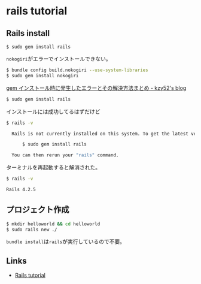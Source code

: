 # rails tutorial


## Rails install

```
$ sudo gem install rails
```

`nokogiri`がエラーでインストールできない。

```sh
$ bundle config build.nokogiri --use-system-libraries
$ sudo gem install nokogiri
```
[gem インストール時に発生したエラーとその解決方法まとめ - kzy52's blog](http://kzy52.com/entry/2014/11/09/000511)


```sh
$ sudo gem install rails
```

インストールには成功してるはずだけど

```sh
$ rails -v

  Rails is not currently installed on this system. To get the latest version, simply type:

      $ sudo gem install rails

  You can then rerun your "rails" command.
```

ターミナルを再起動すると解消された。


```sh
$ rails -v

Rails 4.2.5
```

## プロジェクト作成

```sh
$ mkdir helloworld && cd helloworld
$ sudo rails new ./
```

`bundle install`は`rails`が実行しているので不要。




## Links

- [Rails tutorial](http://railstutorial.jp/)
